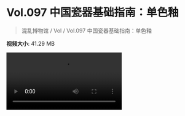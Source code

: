 # Vol.097 中国瓷器基础指南：单色釉

> 混乱博物馆 / Vol / Vol.097 中国瓷器基础指南：单色釉

**视频大小**: 41.29 MB

<div class="video"><video src="https://file.hsyhx.top/video/混乱博物馆/Vol/097.mp4" controls preload>🤔 您的浏览器不支持 video 标签</video></div>